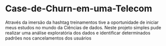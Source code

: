 # Case-de-Churn-em-uma-Telecom

Através da imersão da hashtag treinamentos tive a oportunidade de iniciar meus estudos no mundo da Ciências de dados.
Neste projeto simples pude realizar uma análise exploratória dos dados e identificar determinados padrões nos cancelamentos dos usuários
